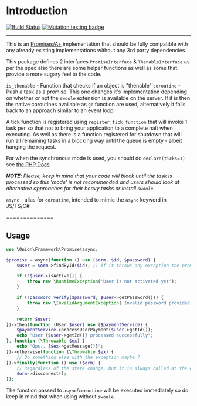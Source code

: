 # Introduction


[![Build Status](https://travis-ci.org/phOnion/promise.svg?branch=master)](https://travis-ci.org/phOnion/promise)
[![Mutation testing badge](https://badge.stryker-mutator.io/github.com/phOnion/promise/master)](https://infection.github.io)

---------------

This is an [Promises/A+](https://promisesaplus.com/) implementation that should be fully compatible with any already existing implementations without any 3rd party dependencies.

This package defines 2 interfaces `PromiseInterface` & `ThenableInterface` as per the spec also there are some helper functions as well as some that provide a more
sugary feel to the code.

`is_thenable` - Function that checks if an object is "thenable"
`coroutine` - Push a task as a promise. This one changes it's implementation depending on whether or not the `swoole` extension is
available on the server. If it is then the native coroutines available as `go` function are used, alternatively it falls back to an approach similar to an event loop.

A tick function is registered using `register_tick_function` that will invoke 1 task per so that not to bring your application to a complete halt when executing. As well as there is a function registered for shutdown that will run all remaining tasks in a blocking way until the queue is empty - albeit hanging the request.

For when the synchronous mode is used, you should do `declare(ticks=1)` see [the PHP Docs]( https://secure.php.net/manual/en/control-structures.declare.php#control-structures.declare.ticks)

_**NOTE**: Please, keep in mind that your code will block until the task is processed so this 'mode' is not recommended and users should look at alternative approaches for their heavy tasks or install `swoole`_

`async` - alias for `coroutine`, intended to mimic the `async` keyword in JS/TS/C#

==============

## Usage

```php
use \Onion\Framework\Promise\async;

$promise = async(function () use ($orm, $id, $password) {
    $user = $orm->findById($id); // if it throws any exception the promise will immediately get rejected

    if (!$user->isActive()) {
        throw new \RuntimeException('User is not activated yet');
    }

    if (!password_verify($password, $user->getPassword())) {
        throw new \InvalidArgumentException('Invalid password provided');
    }

    return $user;
})->then(function (User $user) use ($paymentService) {
    $paymentService->processUserPayment($user->getId());
    echo "User {$user->getId()} processed successfully";
}, function (\Throwable $ex) {
    echo "Ops.. {$ex->getMessage()}";
})->otherwise(function (\Throwable $ex) {
    // Do something else with the exception maybe ?
})->finally(function () use ($orm) {
    // Regardless of the state change, but it is always called at the end of execution
    $orm->disconnect();
});

```

The function passed to `async`/`coroutine` will be executed immediately so do keep in mind that
when using without `swoole`.
